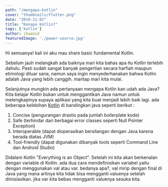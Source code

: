 ```yaml
---
path: "/mengapa-kotlin"
cover: "thumbnails/flutter.png"
date: "2019-11-02"
title: "Kenapa Kotlin?"
tags: ['kotlin']
author: ihwanid
featuredImage: './power-source.jpg'
---
```

Hi semuanya! kali ini aku mau share basic fundamental Kotlin.

Sebelum jauh melangkah ada baiknya mari kita bahas apa itu Kotlin terlebih dahulu. Pasti sudah sangat banyak pengertian secara harfiah maupun etimologi diluar sana, namun saya ingin menyederhanakan bahwa Kotlin adalah Java yang lebih canggih. mantap mari kita mulai. 

Selanjutnya mungkin ada pertanyaan mengapa Kotlin kan udah ada Java?
Kita belajar Kotlin bukan untuk menggantikan Java namun untuk melengkapinya supaya aplikasi yang kita buat menjadi lebih baik lagi. ada beberapa kelebihan [Kotlin](https://kotlinlang.org/) di bandingkan java seperti berikut : 

1. Concise (pengurangan drastis pada jumlah boilerplate kode)
2. Safe (terhindar dari berbagai error classes seperti Null Pointer Exception)
3. Interoperable (dapat dioperasikan bersilangan dengan Java karena berada diatas JVM)
4. Tool-friendly (dapat digunakan dibanyak tools seperti Command Line dan Android Studio)

Didalam Kotlin "Everything is an Object". Setelah ini kita akan berkenalan dengan variable di Kotlin. ada dua cara mendefinisikan variabel yaitu dengan menggunakan val atau var. bedanya apa?, val mirip dengan final di Java yang mana artinya kita tidak bisa mengganti valuenya setelah diinisiasikan. jika var kita bebas mengganti valuenya sesuka kita. 